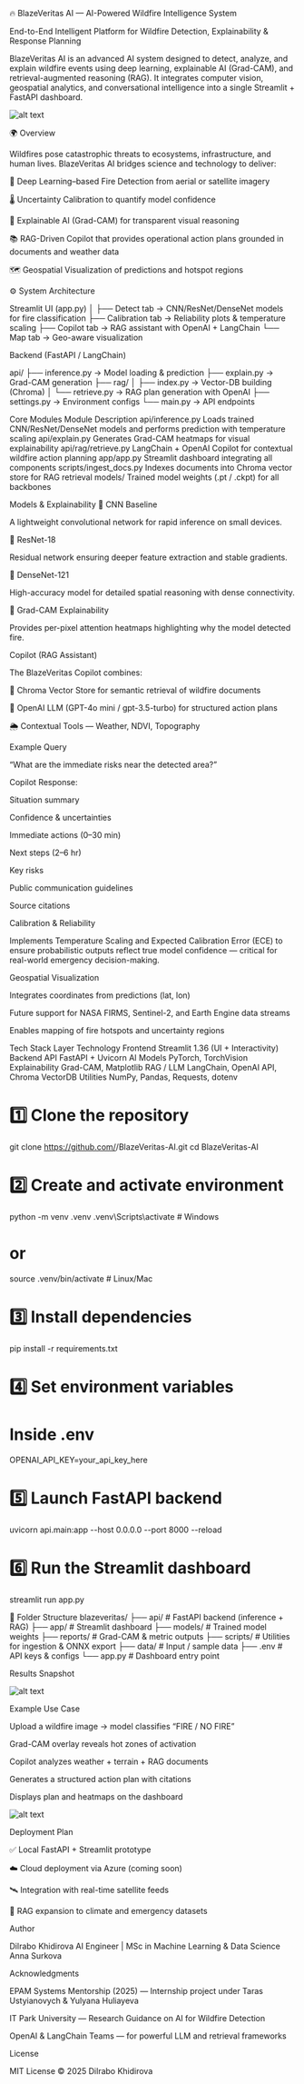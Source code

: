 🔥 BlazeVeritas AI — AI-Powered Wildfire Intelligence System

End-to-End Intelligent Platform for Wildfire Detection, Explainability & Response Planning

BlazeVeritas AI is an advanced AI system designed to detect, analyze, and explain wildfire events using deep learning, explainable AI (Grad-CAM), and retrieval-augmented reasoning (RAG).
It integrates computer vision, geospatial analytics, and conversational intelligence into a single Streamlit + FastAPI dashboard.

![alt text]({30AED459-CAB8-4535-87E0-60A4F2D06AD2}.png)

🌍 Overview

Wildfires pose catastrophic threats to ecosystems, infrastructure, and human lives.
BlazeVeritas AI bridges science and technology to deliver:

🧠 Deep Learning–based Fire Detection from aerial or satellite imagery

🌡 Uncertainty Calibration to quantify model confidence

🎯 Explainable AI (Grad-CAM) for transparent visual reasoning

📚 RAG-Driven Copilot that provides operational action plans grounded in documents and weather data

🗺 Geospatial Visualization of predictions and hotspot regions

⚙️ System Architecture

Streamlit UI (app.py)
│
├── Detect tab → CNN/ResNet/DenseNet models for fire classification
├── Calibration tab → Reliability plots & temperature scaling
├── Copilot tab → RAG assistant with OpenAI + LangChain
└── Map tab → Geo-aware visualization

Backend (FastAPI / LangChain)

api/
├── inference.py     → Model loading & prediction
├── explain.py       → Grad-CAM generation
├── rag/
│   ├── index.py     → Vector-DB building (Chroma)
│   └── retrieve.py  → RAG plan generation with OpenAI
├── settings.py      → Environment configs
└── main.py          → API endpoints

Core Modules
Module	Description
api/inference.py	Loads trained CNN/ResNet/DenseNet models and performs prediction with temperature scaling
api/explain.py	Generates Grad-CAM heatmaps for visual explainability
api/rag/retrieve.py	LangChain + OpenAI Copilot for contextual wildfire action planning
app/app.py	Streamlit dashboard integrating all components
scripts/ingest_docs.py	Indexes documents into Chroma vector store for RAG retrieval
models/	Trained model weights (.pt / .ckpt) for all backbones

Models & Explainability
🔹 CNN Baseline

A lightweight convolutional network for rapid inference on small devices.

🔹 ResNet-18

Residual network ensuring deeper feature extraction and stable gradients.

🔹 DenseNet-121

High-accuracy model for detailed spatial reasoning with dense connectivity.

🔹 Grad-CAM Explainability

Provides per-pixel attention heatmaps highlighting why the model detected fire.

Copilot (RAG Assistant)

The BlazeVeritas Copilot combines:

🔎 Chroma Vector Store for semantic retrieval of wildfire documents

💬 OpenAI LLM (GPT-4o mini / gpt-3.5-turbo) for structured action plans

🌦 Contextual Tools — Weather, NDVI, Topography

Example Query

“What are the immediate risks near the detected area?”

Copilot Response:

Situation summary

Confidence & uncertainties

Immediate actions (0–30 min)

Next steps (2–6 hr)

Key risks

Public communication guidelines

Source citations

Calibration & Reliability

Implements Temperature Scaling and Expected Calibration Error (ECE)
to ensure probabilistic outputs reflect true model confidence — critical for
real-world emergency decision-making.

Geospatial Visualization

Integrates coordinates from predictions (lat, lon)

Future support for NASA FIRMS, Sentinel-2, and Earth Engine data streams

Enables mapping of fire hotspots and uncertainty regions


Tech Stack
Layer	Technology
Frontend	Streamlit 1.36 (UI + Interactivity)
Backend API	FastAPI + Uvicorn
AI Models	PyTorch, TorchVision
Explainability	Grad-CAM, Matplotlib
RAG / LLM	LangChain, OpenAI API, Chroma VectorDB
Utilities	NumPy, Pandas, Requests, dotenv


# 1️⃣ Clone the repository
git clone https://github.com/<your-username>/BlazeVeritas-AI.git
cd BlazeVeritas-AI

# 2️⃣ Create and activate environment
python -m venv .venv
.venv\Scripts\activate  # Windows
# or
source .venv/bin/activate  # Linux/Mac

# 3️⃣ Install dependencies
pip install -r requirements.txt

# 4️⃣ Set environment variables
# Inside .env
OPENAI_API_KEY=your_api_key_here

# 5️⃣ Launch FastAPI backend
uvicorn api.main:app --host 0.0.0.0 --port 8000 --reload

# 6️⃣ Run the Streamlit dashboard
streamlit run app.py

📁 Folder Structure
blazeveritas/
├── api/                     # FastAPI backend (inference + RAG)
├── app/                     # Streamlit dashboard
├── models/                  # Trained model weights
├── reports/                 # Grad-CAM & metric outputs
├── scripts/                 # Utilities for ingestion & ONNX export
├── data/                    # Input / sample data
├── .env                     # API keys & configs
└── app.py                   # Dashboard entry point


Results Snapshot

![alt text]({26492240-AC77-4EE5-8D96-0F2FA7F9A7F0}.png)

Example Use Case

Upload a wildfire image → model classifies “FIRE / NO FIRE”

Grad-CAM overlay reveals hot zones of activation

Copilot analyzes weather + terrain + RAG documents

Generates a structured action plan with citations

Displays plan and heatmaps on the dashboard

![alt text]({FCC48DE9-10CB-4F02-A2EA-D0B3D095B4B1}.png)

Deployment Plan

✅ Local FastAPI + Streamlit prototype

☁️ Cloud deployment via Azure  (coming soon)

🛰 Integration with real-time satellite feeds

🔗 RAG expansion to climate and emergency datasets

Author

Dilrabo Khidirova
AI Engineer | MSc in Machine Learning & Data Science
Anna Surkova


Acknowledgments

EPAM Systems Mentorship (2025) — Internship project under Taras Ustyianovych & Yulyana Huliayeva

IT Park University — Research Guidance on AI for Wildfire Detection

OpenAI & LangChain Teams — for powerful LLM and retrieval frameworks


License

MIT License © 2025 Dilrabo Khidirova